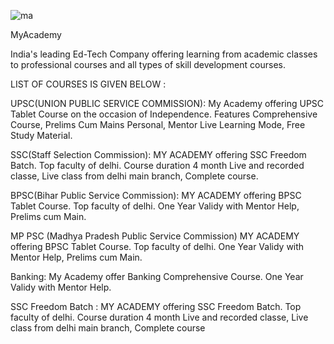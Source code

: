 ![ma](https://user-images.githubusercontent.com/84720454/193931969-28f7b2ba-9d70-4fbb-a133-aa507f32f57f.png)

MyAcademy


India's leading Ed-Tech Company offering learning from academic classes to professional courses and all types of skill development courses.



LIST OF COURSES IS GIVEN BELOW :


UPSC(UNION PUBLIC SERVICE COMMISSION):
My Academy offering UPSC Tablet Course on the occasion of Independence. Features Comprehensive Course, Prelims Cum Mains Personal, Mentor Live Learning Mode, Free Study Material.

SSC(Staff Selection Commission):
MY ACADEMY offering SSC Freedom Batch. Top faculty of delhi. Course duration 4 month Live and recorded classe, Live class from delhi main branch, Complete course.

BPSC(Bihar Public Service Commission):
MY ACADEMY offering BPSC Tablet Course. Top faculty of delhi. One Year Validy with Mentor Help, Prelims cum Main.

MP PSC (Madhya Pradesh Public Service Commission)
MY ACADEMY offering BPSC Tablet Course. Top faculty of delhi. One Year Validy with Mentor Help, Prelims cum Main.

Banking:
My Academy offer Banking Comprehensive Course. One Year Validy with Mentor Help.

SSC Freedom Batch : 
MY ACADEMY offering SSC Freedom Batch. Top faculty of delhi. Course duration 4 month Live and recorded classe, Live class from delhi main branch, Complete course



